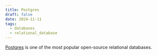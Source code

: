 ```yaml
---
title: Postgres
draft: false
date: 2024-11-11
tags:
  - databases
  - relational_database
---
```

 [Postgres](https://www.postgresql.org/) is one of the most popular open-source relational databases.
